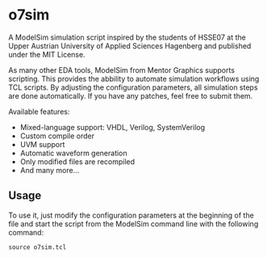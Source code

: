 o7sim
=====

A ModelSim simulation script inspired by the students of HSSE07 at the Upper Austrian University of Applied Sciences Hagenberg and published under the MIT License.

As many other EDA tools, ModelSim from Mentor Graphics supports scripting. This provides the abbility to automate simulation workflows using TCL scripts. By adjusting the configuration parameters, all simulation steps are done automatically. If you have any patches, feel free to submit them.

Available features:
- Mixed-language support: VHDL, Verilog, SystemVerilog
- Custom compile order
- UVM support
- Automatic waveform generation
- Only modified files are recompiled
- And many more...

Usage
-----

To use it, just modify the configuration parameters at the beginning of the file and start the script from the ModelSim command line with the following command:

    source o7sim.tcl
